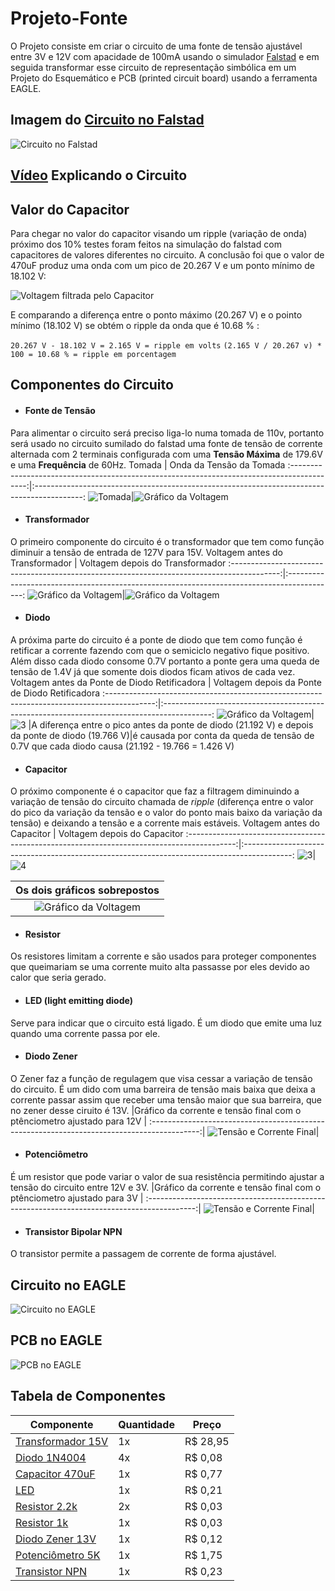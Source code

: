 # Projeto-Fonte
O Projeto consiste em criar o circuito de uma fonte de tensão ajustável entre 3V e 12V com apacidade de 100mA usando o simulador [Falstad](https://www.falstad.com/circuit/) e em seguida transformar esse circuito de representação simbólica em um Projeto do Esquemático e PCB (printed circuit board) usando a ferramenta EAGLE.
## Imagem do [Circuito no Falstad](https://tinyurl.com/yhj39fy2)
![](https://github.com/filipebalsani/Projeto-Fonte/blob/main/Circuito_9.png "Circuito no Falstad")
## [Vídeo]() Explicando o Circuito
## Valor do Capacitor
Para chegar no valor do capacitor visando um ripple (variação de onda) próximo dos 10% testes foram feitos na simulação do falstad com capacitores de valores diferentes no circuito. A conclusão foi que o valor de 470uF produz uma onda com um pico de 20.267 V e um ponto mínimo de 18.102 V:

![](https://github.com/filipebalsani/Projeto-Fonte/blob/main/Circuito_3.png "Voltagem filtrada pelo Capacitor")

E comparando a diferença entre o ponto máximo (20.267 V) e o pointo mínimo (18.102 V) se obtém o ripple da onda que é 10.68 % :

`20.267 V - 18.102 V = 2.165 V = ripple em volts`
`(2.165 V / 20.267 v) * 100 = 10.68 % = ripple em porcentagem `
## Componentes do Circuito
+ #### Fonte de Tensão
Para alimentar o circuito será preciso liga-lo numa tomada de 110v, portanto será usado  no circuito sumilado do falstad uma fonte de tensão de corrente alternada com 2 terminais configurada com uma **Tensão Máxima** de 179.6V e uma **Frequência** de 60Hz.
Tomada                                                                                      | Onda da Tensão da Tomada
:------------------------------------------------------------------------------------------:|:------------------------------------------------------------------------------------------:
![](https://github.com/filipebalsani/Projeto-Fonte/blob/main/1_Fonte_de_Tensao.png "Tomada")|![](https://github.com/filipebalsani/Projeto-Fonte/blob/main/Onda_1.png "Gráfico da Voltagem")
+ #### Transformador
O primeiro componente do circuito é o transformador que tem como função diminuir a tensão de entrada de 127V para 15V.
Voltagem antes do Transformador                                                             | Voltagem depois do Transformador
:------------------------------------------------------------------------------------------:|:------------------------------------------------------------------------------------------:
![](https://github.com/filipebalsani/Projeto-Fonte/blob/main/Onda_1.png "Gráfico da Voltagem")|![](https://github.com/filipebalsani/Projeto-Fonte/blob/main/Onda_2_1.png "Gráfico da Voltagem")
+ #### Diodo
A próxima parte do circuito é a ponte de diodo que tem como função é retificar a corrente fazendo com que o semiciclo negativo fique positivo. Além disso cada diodo consome 0.7V portanto a ponte gera uma queda de tensão de 1.4V já que somente dois diodos ficam ativos de cada vez.
Voltagem antes da Ponte de Diodo Retificadora                                               | Voltagem depois da Ponte de Diodo Retificadora
:------------------------------------------------------------------------------------------:|:------------------------------------------------------------------------------------------:
![](https://github.com/filipebalsani/Projeto-Fonte/blob/main/Onda_2_1.png "Gráfico da Voltagem")|![3](https://github.com/filipebalsani/Projeto-Fonte/blob/main/Onda_3_1.png "Gráfico da Voltagem")
|A diferença entre o pico antes da ponte de diodo (21.192 V) e depois da ponte de diodo (19.766 V)|é causada por conta da queda de tensão de 0.7V que cada diodo causa (21.192 - 19.766 = 1.426 V)
+ #### Capacitor
O próximo componente é o capacitor que faz a filtragem diminuindo a variação de tensão do circuito chamada de _ripple_ (diferença entre o valor do pico da variação da tensão e o valor do ponto mais baixo da variação da tensão) e deixando a tensão e a corrente mais estáveis.
Voltagem antes do Capacitor                                                                 | Voltagem depois do Capacitor
:------------------------------------------------------------------------------------------:|:------------------------------------------------------------------------------------------:
![3](https://github.com/filipebalsani/Projeto-Fonte/blob/main/Onda_3_1.png "Gráfico da Voltagem")|![4](https://github.com/filipebalsani/Projeto-Fonte/blob/main/Onda_4_1.png "Gráfico da Voltagem")

|Os dois gráficos sobrepostos                                                                  |
|:--------------------------------------------------------------------------------------------:|
|![](https://github.com/filipebalsani/Projeto-Fonte/blob/main/Onda_5.png "Gráfico da Voltagem")|
+ #### Resistor
Os resistores limitam a corrente e são usados para proteger componentes que queimariam se uma corrente muito alta passasse por eles devido ao calor que seria gerado.
+ #### LED (light emitting diode)
Serve para indicar que o circuito está ligado. É um diodo que emite uma luz quando uma corrente passa por ele.
+ #### Diodo Zener
O Zener faz a função de regulagem que visa cessar a variação de tensão do circuito. É um dido com uma barreira de tensão mais baixa que deixa a corrente passar assim que receber uma tensão maior que sua barreira, que no zener desse ciruito é 13V.
|Gráfico da corrente e tensão final com o ptênciometro ajustado para 12V                    | 
:------------------------------------------------------------------------------------------:|
![](https://github.com/filipebalsani/Projeto-Fonte/blob/main/Circuito_2.png "Tensão e Corrente Final")|
+ #### Potenciômetro
É um resistor que pode variar o valor de sua resistência permitindo ajustar a tensão do circuito entre 12V e 3V.
|Gráfico da corrente e tensão final com o ptênciometro ajustado para 3V                    | 
:------------------------------------------------------------------------------------------:|
![](https://github.com/filipebalsani/Projeto-Fonte/blob/main/Circuito_4.png "Tensão e Corrente Final")|
+ #### Transistor Bipolar NPN
O transistor permite a passagem de corrente de forma ajustável.
## Circuito no EAGLE
![](https://github.com/filipebalsani/Projeto-Fonte/blob/main/EAGLE_circuito1.png "Circuito no EAGLE")
## PCB no EAGLE
![](https://github.com/filipebalsani/Projeto-Fonte/blob/main/Board_EAGLE.png "PCB no EAGLE")
## Tabela de Componentes
Componente|Quantidade|Preço
---|---|---
[Transformador 15V](https://proesi.com.br/transformador-entrada-110-220v-saida-7-5-7-5-200ma.html)|1x|R$ 28,95
[Diodo 1N4004](https://proesi.com.br/1n4004-diodo.html)|4x|R$ 0,08
[Capacitor 470uF](https://www.baudaeletronica.com.br/capacitor-eletrolitico-470uf-35v.html)|1x|R$ 0,77
[LED](https://proesi.com.br/led-difuso-5mm-vermelho.html)|1x|R$ 0,21
[Resistor 2.2k](https://proesi.com.br/resistor-carbono-cr25-1-4w-2k2.html)|2x|R$ 0,03
[Resistor 1k](https://proesi.com.br/resistor-carbono-cr25-1-4w-1k.html)|1x|R$ 0,03
[Diodo Zener 13V](https://proesi.com.br/diodo-zener-1-4w-1n964-13v-bzx79c13v.html)|1x|R$ 0,12
[Potenciômetro 5K](https://proesi.com.br/potenciometro-linear-l15-5k-16mm-eixo-estriado.html)|1x|R$ 1,75
[Transistor NPN](https://proesi.com.br/bc337-transistor.html)|1x|R$ 0,23
